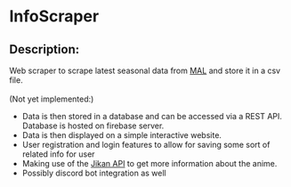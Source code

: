 # InfoScraper

## Description:
Web scraper to scrape latest seasonal data from [MAL](https://myanimelist.net/anime/season) and store it in a csv file. <br  /><br  />
(Not yet implemented:)
- Data is then stored in a database and can be accessed via a REST API. Database is hosted on firebase server.
- Data is then displayed on a simple interactive website.
- User registration and login features to allow for saving some sort of related info for user
- Making use of the [Jikan API](https://jikan.moe/) to get more information about the anime.
- Possibly discord bot integration as well